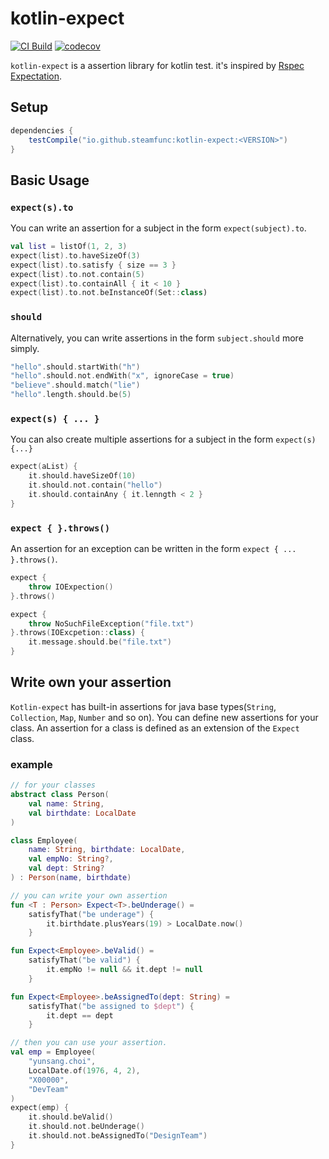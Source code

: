 # kotlin-expect

[![CI Build](https://github.com/steamfunc/kotlin-expect/actions/workflows/ci-build.yml/badge.svg)](https://github.com/steamfunc/kotlin-expect/actions/workflows/ci-build.yml)
[![codecov](https://codecov.io/github/steamfunc/kotlin-expect/branch/develop/graph/badge.svg?token=C20OB3IIBC)](https://codecov.io/github/steamfunc/kotlin-expect)

`kotlin-expect` is a assertion library for kotlin test. it's inspired by [Rspec Expectation].

## Setup

```gradle
dependencies {
    testCompile("io.github.steamfunc:kotlin-expect:<VERSION>")
}
```

## Basic Usage

### `expect(s).to`

You can write an assertion for a subject in the form `expect(subject).to`.

```kotlin
val list = listOf(1, 2, 3)
expect(list).to.haveSizeOf(3)
expect(list).to.satisfy { size == 3 }
expect(list).to.not.contain(5)
expect(list).to.containAll { it < 10 }
expect(list).to.not.beInstanceOf(Set::class)
```

### `should`

Alternatively, you can write assertions in the form `subject.should` more simply.

```kotlin
"hello".should.startWith("h")
"hello".should.not.endWith("x", ignoreCase = true)
"believe".should.match("lie")
"hello".length.should.be(5)
```

### `expect(s) { ... }`

You can also create multiple assertions for a subject in the form `expect(s) {...}`

```kotlin
expect(aList) {
    it.should.haveSizeOf(10)
    it.should.not.contain("hello")
    it.should.containAny { it.lenngth < 2 }
}
```

### `expect { }.throws()`

An assertion for an exception can be written in the form `expect { ... }.throws()`.

```kotlin
expect {
    throw IOExpection()
}.throws()

expect {
    throw NoSuchFileException("file.txt")
}.throws(IOExcpetion::class) {
    it.message.should.be("file.txt")
}

```

## Write own your assertion

`Kotlin-expect` has built-in assertions for java base types(`String`, `Collection`, `Map`, `Number` and so on).
You can define new assertions for your class.
An assertion for a class is defined as an extension of the `Expect` class.

### example

```kotlin
// for your classes
abstract class Person(
    val name: String,
    val birthdate: LocalDate
)

class Employee(
    name: String, birthdate: LocalDate,
    val empNo: String?,
    val dept: String?
) : Person(name, birthdate)
```

```kotlin
// you can write your own assertion
fun <T : Person> Expect<T>.beUnderage() =
    satisfyThat("be underage") {
        it.birthdate.plusYears(19) > LocalDate.now()
    }

fun Expect<Employee>.beValid() =
    satisfyThat("be valid") {
        it.empNo != null && it.dept != null
    }

fun Expect<Employee>.beAssignedTo(dept: String) =
    satisfyThat("be assigned to $dept") {
        it.dept == dept
    }
```

```kotlin
// then you can use your assertion.
val emp = Employee(
    "yunsang.choi",
    LocalDate.of(1976, 4, 2),
    "X00000",
    "DevTeam"
)
expect(emp) {
    it.should.beValid()
    it.should.not.beUnderage()
    it.should.not.beAssignedTo("DesignTeam")
}

```

[Rspec Expectation]:https://github.com/rspec/rspec-expectations
